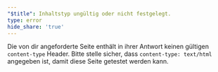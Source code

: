 ```yaml
---
"$title": Inhaltstyp ungültig oder nicht festgelegt.
type: error
hide_share: 'true'
---
```


Die von dir angeforderte Seite enthält in ihrer Antwort keinen gültigen `content-type` Header. Bitte stelle sicher, dass `content-type: text/html` angegeben ist, damit diese Seite getestet werden kann.

